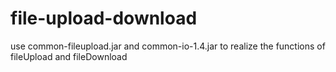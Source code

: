 # file-upload-download
use common-fileupload.jar and common-io-1.4.jar to realize the functions of fileUpload and fileDownload
